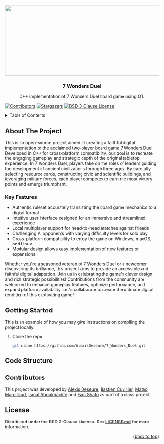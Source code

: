 <a name="readme-top"></a>


<br />
<div align="center">
  <img src="data/image/animation_7_wonders_duel.gif" width="600" height="231">
  <h3 align="center">7 Wonders Duel</h3>
  <p align="center">
  C++ implementation of 7 Wonders Duel board game using QT.
  <br />  
    
  </p>
</div>

[![Contributors](https://img.shields.io/github/contributors/AlexisDeseure/7_Wonders_Duel.svg)](https://github.com/AlexisDeseure/7_Wonders_Duel/graphs/contributors)
[![Stargazers](https://img.shields.io/github/stars/AlexisDeseure/7_Wonders_Duel.svg)](https://github.com/AlexisDeseure/7_Wonders_Duel/stargazers)
[![BSD 3-Clause License](https://img.shields.io/github/license/AlexisDeseure/7_Wonders_Duel.svg)](https://github.com/AlexisDeseure/7_Wonders_Duel/blob/main/LICENSE.md)

<details>
  <summary>Table of Contents</summary>
  <ol>
    <li>
      <a href="#about-the-project">About The Project</a>
    </li>
    <li>
      <a href="#code-structure">Code Structure</a>
    </li>
    <li>
      <a href="#getting-started">Getting Started</a>
    </li>
    <li><a href="#contributors">Contributors</a></li>
    <li><a href="#license">License</a></li>
  </ol>
</details>



## About The Project
This is an open-source project aimed at creating a faithful digital implementation of the acclaimed two-player board game 7 Wonders Duel. Developed in C++ for cross-platform compatibility, our goal is to recreate the engaging gameplay and strategic depth of the original tabletop experience.
In 7 Wonders Duel, players take on the roles of leaders guiding the development of ancient civilizations through three ages. By carefully selecting resource cards, constructing civic and scientific buildings, and leveraging military forces, each player competes to earn the most victory points and emerge triumphant.

### Key Features

* Authentic ruleset accurately translating the board game mechanics to a digital format
* Intuitive user interface designed for an immersive and streamlined experience
* Local multiplayer support for head-to-head matches against friends
* Challenging AI opponents with varying difficulty levels for solo play
* Cross-platform compatibility to enjoy the game on Windows, macOS, and Linux
* Modular design allows easy implementation of new features or expansions

Whether you're a seasoned veteran of 7 Wonders Duel or a newcomer discovering its brilliance, this project aims to provide an accessible and faithful digital adaptation. Join us in celebrating the game's clever design and rich strategic possibilities!
Contributions from the community are welcomed to enhance gameplay features, optimize performance, and expand platform availability. Let's collaborate to create the ultimate digital rendition of this captivating game!

## Getting Started
This is an example of how you may give instructions on compiling the project locally.

1. Clone the repo
   ```sh
   git clone https://github.com/AlexisDeseure/7_Wonders_Duel.git
   ```

## Code Structure

## Contributors
This project was developed by [Alexis Deseure](https://github.com/AlexisDeseure), [Bastien Cuvillier](https://github.com/Voln1x), [Mateo Marcillaud](https://github.com/matmarcillo), [Ismat Aboukhachfe](https://github.com/ismataboukhachfe) and [Fadi Shafo](https://github.com/FadiShafo) as part of a class project.


## License
Distributed under the BSD 3-Clause License. See [LICENSE.md](LICENSE.md) for more information.


<p align="right">(<a href="#readme-top">back to top</a>)</p>

